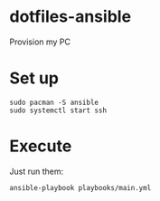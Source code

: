 # dotfiles-ansible
Provision my PC

# Set up

```
sudo pacman -S ansible
sudo systemctl start ssh
```

# Execute

Just run them:

```
ansible-playbook playbooks/main.yml
```

